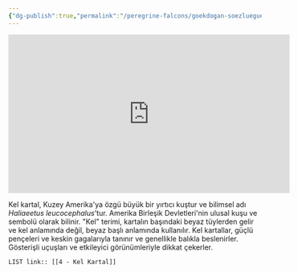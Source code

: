 ```yaml
---
{"dg-publish":true,"permalink":"/peregrine-falcons/goekdogan-soezluegue/4-kel-kartal/","updated":"2024-09-16T13:45:59.254+03:00"}
---
```


<iframe width="560" height="315" src="https://www.youtube.com/embed/9En6iz_6KKY?si=NuH24dF42x7L8VkU" title="YouTube video player" frameborder="0" allow="accelerometer; autoplay; clipboard-write; encrypted-media; gyroscope; picture-in-picture; web-share" referrerpolicy="strict-origin-when-cross-origin" allowfullscreen></iframe>

Kel kartal, Kuzey Amerika'ya özgü büyük bir yırtıcı kuştur ve bilimsel adı *Haliaeetus leucocephalus*'tur. Amerika Birleşik Devletleri'nin ulusal kuşu ve sembolü olarak bilinir. "Kel" terimi, kartalın başındaki beyaz tüylerden gelir ve kel anlamında değil, beyaz başlı anlamında kullanılır. Kel kartallar, güçlü pençeleri ve keskin gagalarıyla tanınır ve genellikle balıkla beslenirler. Gösterişli uçuşları ve etkileyici görünümleriyle dikkat çekerler.

`LIST link:: [[4 - Kel Kartal]] `